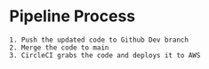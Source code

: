 # Pipeline Process
```
1. Push the updated code to Github Dev branch 
2. Merge the code to main
3. CircleCI grabs the code and deploys it to AWS
```
